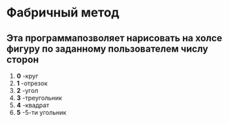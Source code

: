 # Фабричный метод
## Эта программапозволяет нарисовать на холсе фигуру по заданному пользователем числу сторон

1) **0** -круг
2) **1** -отрезок
3) **2** -угол
4) **3** -треугольник
5) **4** -квадрат
6) **5** -5-ти угольник

